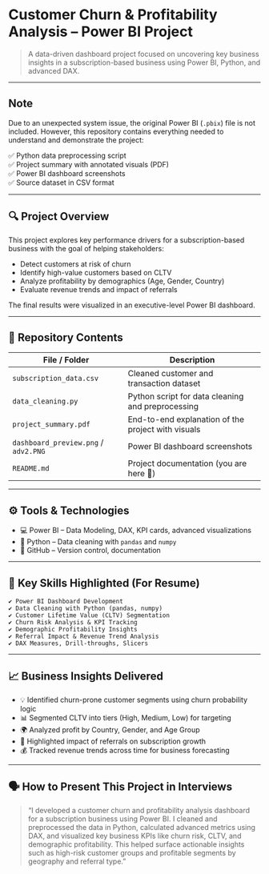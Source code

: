 #  Customer Churn & Profitability Analysis – Power BI Project

> A data-driven dashboard project focused on uncovering key business insights in a subscription-based business using Power BI, Python, and advanced DAX.

---

##  Note  
Due to an unexpected system issue, the original Power BI (`.pbix`) file is not included. However, this repository contains everything needed to understand and demonstrate the project:

✅ Python data preprocessing script  
✅ Project summary with annotated visuals (PDF)  
✅ Power BI dashboard screenshots  
✅ Source dataset in CSV format  

---

## 🔍 Project Overview

This project explores key performance drivers for a subscription-based business with the goal of helping stakeholders:

- Detect customers at risk of churn  
- Identify high-value customers based on CLTV  
- Analyze profitability by demographics (Age, Gender, Country)  
- Evaluate revenue trends and impact of referrals  

The final results were visualized in an executive-level Power BI dashboard.

---

## 📁 Repository Contents

| File / Folder                     | Description                                                  |
|----------------------------------|--------------------------------------------------------------|
| `subscription_data.csv`          | Cleaned customer and transaction dataset                     |
| `data_cleaning.py`               | Python script for data cleaning and preprocessing            |
| `project_summary.pdf`            | End-to-end explanation of the project with visuals           |
| `dashboard_preview.png` / `adv2.PNG` | Power BI dashboard screenshots                           |
| `README.md`                      | Project documentation (you are here 📘)                      |

---

## ⚙️ Tools & Technologies

- 💻 Power BI – Data Modeling, DAX, KPI cards, advanced visualizations  
- 🐍 Python – Data cleaning with `pandas` and `numpy`  
- 📁 GitHub – Version control, documentation  

---

## 🧠 Key Skills Highlighted (For Resume)

```
✔️ Power BI Dashboard Development
✔️ Data Cleaning with Python (pandas, numpy)
✔️ Customer Lifetime Value (CLTV) Segmentation
✔️ Churn Risk Analysis & KPI Tracking
✔️ Demographic Profitability Insights
✔️ Referral Impact & Revenue Trend Analysis
✔️ DAX Measures, Drill-throughs, Slicers
```

---

## 📈 Business Insights Delivered

- 💡 Identified churn-prone customer segments using churn probability logic
- 📊 Segmented CLTV into tiers (High, Medium, Low) for targeting
- 🌍 Analyzed profit by Country, Gender, and Age Group
- 🔁 Highlighted impact of referrals on subscription growth
- 💰 Tracked revenue trends across time for business forecasting

---

## 🗣️ How to Present This Project in Interviews

> “I developed a customer churn and profitability analysis dashboard for a subscription business using Power BI. I cleaned and preprocessed the data in Python, calculated advanced metrics using DAX, and visualized key business KPIs like churn risk, CLTV, and demographic profitability. This helped surface actionable insights such as high-risk customer groups and profitable segments by geography and referral type.”


